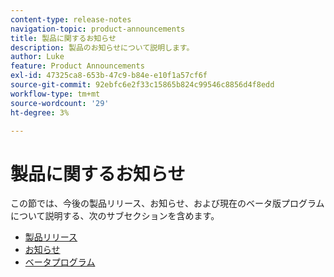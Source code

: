 ```yaml
---
content-type: release-notes
navigation-topic: product-announcements
title: 製品に関するお知らせ
description: 製品のお知らせについて説明します。
author: Luke
feature: Product Announcements
exl-id: 47325ca8-653b-47c9-b84e-e10f1a57cf6f
source-git-commit: 92ebfc6e2f33c15865b824c99546c8856d4f8edd
workflow-type: tm+mt
source-wordcount: '29'
ht-degree: 3%

---
```


# 製品に関するお知らせ

この節では、今後の製品リリース、お知らせ、および現在のベータ版プログラムについて説明する、次のサブセクションを含めます。

* [製品リリース](../product-announcements/product-releases/product-releases.md)
* [お知らせ](../product-announcements/announcements/announcements.md)
* [ベータプログラム](../product-announcements/betas/betas.md)
